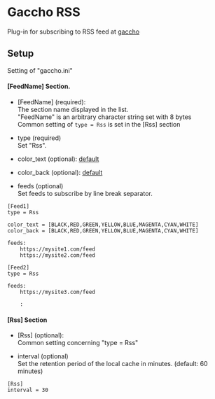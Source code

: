 # Gaccho RSS

Plug-in for subscribing to RSS feed at [gaccho](https://github.com/nobiki/gaccho)

## Setup

Setting of "gaccho.ini"

#### [FeedName] Section.

* [FeedName] (required):  
The section name displayed in the list.  
"FeedName" is an arbitrary character string set with 8 bytes  
Common setting of `type = Rss` is set in the [Rss] section

* type (required)  
Set "Rss".

* color_text (optional): [default](https://github.com/nobiki/gaccho_rss/blob/0.0.3/gaccho_rss/Rss.py#L13)
* color_back (optional): [default](https://github.com/nobiki/gaccho_rss/blob/0.0.3/gaccho_rss/Rss.py#L13)

* feeds (optional)  
Set feeds to subscribe by line break separator.

```
[Feed1]
type = Rss

color_text = [BLACK,RED,GREEN,YELLOW,BLUE,MAGENTA,CYAN,WHITE]
color_back = [BLACK,RED,GREEN,YELLOW,BLUE,MAGENTA,CYAN,WHITE]

feeds:
    https://mysite1.com/feed
    https://mysite2.com/feed

[Feed2]
type = Rss

feeds:
    https://mysite3.com/feed

    :

```

#### [Rss] Section

* [Rss] (optional):  
Common setting concerning "type = Rss"

* interval (optional)  
Set the retention period of the local cache in minutes. (default: 60 minutes)

```
[Rss]
interval = 30
```
